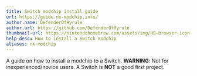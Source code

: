 ```yaml
---
title: Switch modchip install guide
url: https://guide.nx-modchip.info/
author.name: DefenderOfHyrule
author.url: https://github.com/DefenderOfHyrule
thumbnail-url: https://nintendohomebrew.com/assets/img/HB-browser-icon-full-REMASTERED.png
help-desc: How to install a Switch modchip
aliases: nx-modchip
---
```


A guide on how to install a modchip to a Switch.
**WARNING**: Not for inexperienced/novice users. A Switch is **NOT** a good first project.
